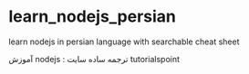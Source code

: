 # learn_nodejs_persian
learn nodejs in persian language with searchable cheat sheet
<p>
  آموزش nodejs : ترجمه ساده سایت tutorialspoint
</p>
